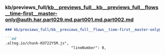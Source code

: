 ### kb/previews_full/kb__previews_full__kb__previews_full__flows__time-first__master-only@auth.har.part029.md.part001.md.part002.md

```md
### kb/previews_full/kb__previews_full__flows__time-first__master-only@auth.har.part029.md.part001.md (part 002)

```md
.alteg.io/chunk-KO722YSM.js",
                              "lineNumber": 0,
             
```

```

```
